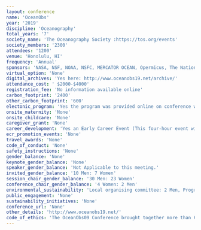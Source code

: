 ```yaml
---
layout: conference 
name: 'OceanObs'
year: '2019'
discipline: 'Oceanography'
total_years: '7'
society_name: 'The Oceanography Society :https://tos.org/events'
society_members: '2300'
attendees: '1200'
venue: 'Honolulu, HI'
frequency: 'Annual'
sponsors: 'NASA, NSF, NOAA, NSFC, MERCATOR OCEAN, Opermicus, The National Academies of Science Engineering Medicine, Ocean Networks Canada, CSIRO, European Commission, IOCAS, SAILDRONE, Scripps Oceanography UCSanDiego, AtlantaOS, The Global Observing System pogo, IRD, MGLab, Monmouth University, National Oceanography Center, The Oceanography Society, Internationl Science Council, JAMSTEC, NORTEK, TELEDYNE Marine, CLIVAR, Hydro Group Systems Inc., KONGSBERG, Lynker, SubCtech, OLD PRO Oceanus, Schmidt Ocean Institute, School of Ocean and Earth Science And Technology, Pyroscience, Rockland Scientific, Collabralink, Integrated Ocean Observing System.'
virtual_option: 'None'
digital_archives: 'Yes here: http://www.oceanobs19.net/archive/'
attendance_cost: ' $2000-$4000'
registration_fee: 'No information available online'
carbon_footprint: '2400'
other_carbon_footprint: '600'
electonic_program: 'Yes the program was provided online on conference website.'
onsite_maternity: 'None'
onsite_childcare: 'None'
caregiver_grant: 'None'
career_development: 'Yes an Early Career Event (This four-hour event will empower the next generation of ocean observing leaders through curated mentorship, expert talks, and social interaction.)'
ecr_promotion_events: 'None'
travel_awards: 'None'
code_of_conduct: 'None'
safety_instructions: 'None'
gender_balance: 'None'
keynote_gender_balance: 'None'
speaker_gender_balance: 'Not Applicable to this meeting.'
invited_gender_balance: '10 Men: 7 Women'
session_chair_gender_balance: '30 Men: 23 Women'
conference_chair_gender_balance: '4 Women: 2 Men'
environmental_sustainability: 'Local organising committee: 2 Men, Programme Committe: 11 Men: 8 Women, Sponsors Committee: 3 Men'
public_engagement: 'None'
sustainability_initiatives: 'None'
conference_url: 'None'
other_details: 'http://www.oceanobs19.net/'
code_of_ethics: 'The OceanObs09 Conference brought together more than 600 scientists from 36 nations, supported by 99 Community White Papers and 47 Plenary Papers'
---
```

